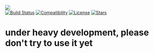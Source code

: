 <img src="https://github.com/xdavidhu/lanGhost/raw/master/img/lanGhost.png" align=center/><br>
[![Build Status](https://travis-ci.org/xdavidhu/lanGhost.svg?branch=master)](https://travis-ci.org/xdavidhu/lanGhost)
[![Compatibility](https://img.shields.io/badge/python-3.3%2C%203.4%2C%203.5%2C%203.6-brightgreen.svg)](https://github.com/xdavidhu/lanGhost)
[![License](https://img.shields.io/badge/license-MIT-blue.svg)](https://github.com/xdavidhu/lanGhost/blob/master/LICENSE)
[![Stars](https://img.shields.io/github/stars/xdavidhu/lanGhost.svg)](https://github.com/xdavidhu/lanGhost)
<h1>under heavy development, please don't try to use it yet</h1>

